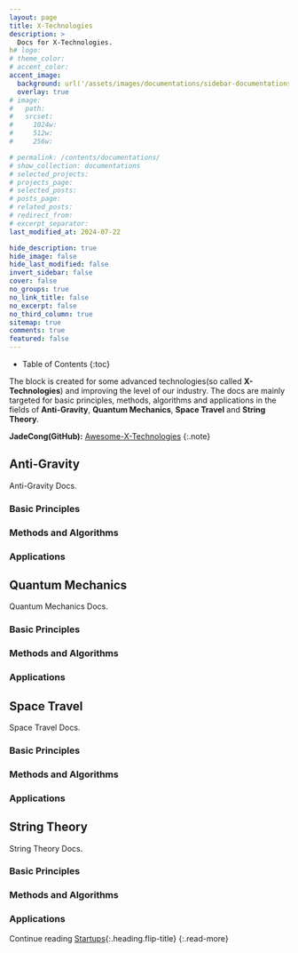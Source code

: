 ```yaml
---
layout: page
title: X-Technologies
description: >
  Docs for X-Technologies.
h# logo:
# theme_color:
# accent_color:
accent_image:
  background: url('/assets/images/documentations/sidebar-documentations.jpg') center/cover
  overlay: true
# image:
#   path:
#   srcset:
#     1024w:
#     512w:
#     256w:

# permalink: /contents/documentations/
# show_collection: documentations
# selected_projects:
# projects_page:
# selected_posts:
# posts_page:
# related_posts:
# redirect_from:
# excerpt_separator:
last_modified_at: 2024-07-22

hide_description: true
hide_image: false
hide_last_modified: false
invert_sidebar: false
cover: false
no_groups: true
no_link_title: false
no_excerpt: false
no_third_column: true
sitemap: true
comments: true
featured: false
---
```


- Table of Contents
{:toc}

The block is created for some advanced technologies(so called **X-Technologies**) and improving the level of our industry. The docs are mainly targeted for basic principles, methods, algorithms and applications in the fields of **Anti-Gravity**, **Quantum Mechanics**, **Space Travel** and **String Theory**.

**JadeCong(GitHub):** [Awesome-X-Technologies](https://github.com/JadeCong/Awesome-X-Technologies)
{:.note}

## Anti-Gravity
Anti-Gravity Docs.

### Basic Principles
### Methods and Algorithms
### Applications

## Quantum Mechanics
Quantum Mechanics Docs.

### Basic Principles
### Methods and Algorithms
### Applications

## Space Travel
Space Travel Docs.

### Basic Principles
### Methods and Algorithms
### Applications

## String Theory
String Theory Docs.

### Basic Principles
### Methods and Algorithms
### Applications

Continue reading [Startups](Startups.md){:.heading.flip-title}
{:.read-more}
